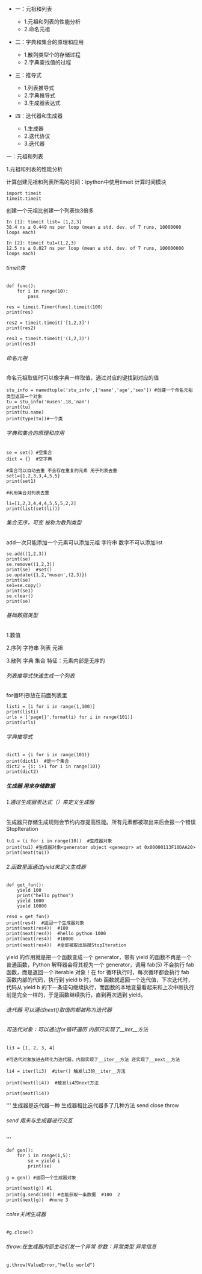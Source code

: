 - 一：元祖和列表
    - 1.元祖和列表的性能分析
    - 2.命名元祖
    
- 二：字典和集合的原理和应用
    - 1.散列类型个的存储过程
    - 2.字典查找值的过程
    
- 三：推导式
    - 1.列表推导式
    - 2.字典推导式
    - 3.生成器表达式

- 四：迭代器和生成器
    - 1.生成器
    - 2.迭代协议
    - 3.迭代器
 
一：元祖和列表

1.元祖和列表的性能分析

  计算创建元祖和列表所需的时间：ipython中使用timeit
  计算时间模块
  ```
  import timeit
  timeit.timeit
  ```
  创建一个元祖比创建一个列表快3倍多
  ```
  In [1]: timeit list= [1,2,3]
38.4 ns ± 0.449 ns per loop (mean ± std. dev. of 7 runs, 10000000 loops each)

In [2]: timeit tu1=(1,2,3)
12.5 ns ± 0.027 ns per loop (mean ± std. dev. of 7 runs, 100000000 loops each)
```

######  timeit类
```
def func():
    for i in range(10):
        pass

res = timeit.Timer(func).timeit(100)
print(res)

res2 = timeit.timeit('[1,2,3]')
print(res2)

res3 = timeit.timeit('(1,2,3)')
print(res3)

```

###### 命名元祖
命名元祖取值时可以像字典一样取值，通过对应的键找到对应的值
```
stu_info = namedtuple('stu_info',['name','age','sex']) #创建一个命名元祖类型返回一个对象
tu = stu_info('musen',18,'nan')
print(tu)
print(tu.name)
print(type(tu))#一个类
```

###### 字典和集合的原理和应用
```
se = set() #空集合
dict = {}  #空字典

#集合可以自动去重 不会存在重复的元素 用于列表去重
set1={1,2,3,3,4,5,5} 
print(set1)

#利用集合对列表去重

li=[1,2,3,4,4,4,5,5,5,2,2]
print(list(set(li)))
```

###### 集合无序，可变 被称为散列类型
add一次只能添加一个元素可以添加元祖 字符串 数字不可以添加list
```
se.add((1,2,3))
print(se)
se.remove((1,2,3))
print(se)  #set()
se.update({1,2,'musen',(2,3)})
print(se)
se1=se.copy()
print(se1)
se.clear()
print(se)
```

###### 基础数据类型
1.数值

2.序列  字符串 列表 元祖

3.散列  字典 集合 特征：元素内部是无序的

###### 列表推导式快速生成一个列表
for循环把i放在前面列表里
```
listi = [i for i in range(1,100)]
print(listi)
urls = ['page{}'.format(i) for i in range(101)]
print(urls)
```

###### 字典推导式
```
dict1 = {i for i in range(101)}
print(dict1)  #是一个集合
dict2 = {i: i+1 for i in range(10)}
print(dict2)
```

##### 生成器 用来存储数据
###### 1.通过生成器表达式（）来定义生成器
生成器只存储生成规则会节约内存提高性能。所有元素都被取出来后会报一个错误 StopIteration
```
tu1 = (i for i in range(10))  #生成器对象
print(tu1) #生成器对象<generator object <genexpr> at 0x00000113F10DAA20>
print(next(tu1))
```
###### 2.函数里面通过yield来定义生成器
```
def get_fun():
    yield 100
    print("hello python")
    yield 1000
    yield 10000

res4 = get_fun()
print(res4)  #返回一个生成器对象
print(next(res4))  #100
print(next(res4))  #hello python 1000
print(next(res4))  #10000
print(next(res4))  #全部被取出后报StopIteration
```

yield 的作用就是把一个函数变成一个 generator，带有 yield 的函数不再是一个普通函数，Python 解释器会将其视为一个 generator，调用 fab(5) 不会执行 fab 函数，而是返回一个 iterable 对象！在 for 循环执行时，每次循环都会执行 fab 函数内部的代码，执行到 yield b 时，fab 函数就返回一个迭代值，下次迭代时，代码从 yield b 的下一条语句继续执行，而函数的本地变量看起来和上次中断执行前是完全一样的，于是函数继续执行，直到再次遇到 yield。


###### 迭代器 可以通过next()取值的都被称为迭代器
###### 可迭代对象：可以通过for循环遍历 内部只实现了__iter__方法

```
li3 = [1, 2, 3, 4]

#可迭代对象放进去转化为迭代器，内部实现了__iter__方法 还实现了__next__方法

li4 = iter(li3)  #iter() 触发li3的__iter__方法

print(next(li4))  #触发li4的next方法

print(next(li4))
```

'''
生成器是迭代器一种
生成器相比迭代器多了几种方法 send close throw
###### send 用来与生成器进行交互
'''
```
def gen():
    for i in range(1,5):
        se = yield i
        print(se)

g = gen() #返回一个生成器对象

print(next(g)) #1
print(g.send(100)) #也能获取一条数据  #100  2
print(next(g))  #none 3
```
###### colse关闭生成器
```
#g.close()
```
###### throw:在生成器内部主动引发一个异常 参数：异常类型 异常信息
```
g.throw(ValueError,"hello world")
```